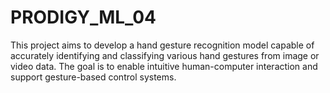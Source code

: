 # PRODIGY_ML_04
This project aims to develop a hand gesture recognition model capable of accurately identifying and classifying various hand gestures from image or video data. The goal is to enable intuitive human-computer interaction and support gesture-based control systems.
